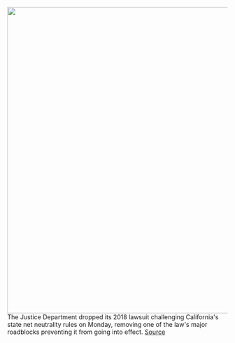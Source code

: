 <img src='https://cdn.vox-cdn.com/thumbor/fHQ8izPdR1v1-3jYxV3I7X97VHE=/0x0:2040x1360/1200x800/filters:focal(857x517:1183x843)/cdn.vox-cdn.com/uploads/chorus_image/image/68789187/acastro_180608_1777_net_neutrality_0001.0.jpg' width='700px' /><br/>
The Justice Department dropped its 2018 lawsuit challenging California's state net neutrality rules on Monday, removing one of the law's major roadblocks preventing it from going into effect.
<a href='https://www.theverge.com/2021/2/8/22273185/justice-department-drops-california-net-neutrality-lawsuit-ajit-pai'> Source <a/>